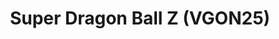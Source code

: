 ---
title: "Super Dragon Ball Z (VGON25)"
permalink: /events/vgon25/sdbz
game: "SDBZ"
game_name: "Super Dragon Ball Z"
event: "Vortex Gallery Online 2025"
layout: vgon25/game
---
